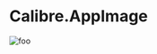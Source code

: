 # Calibre.AppImage

![foo](https://github.com/nx-appbuild-hub/Calibre.AppImage//actions/workflows/makefile.yml/badge.svg)
